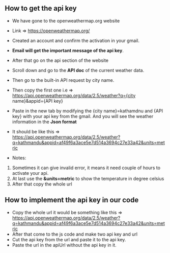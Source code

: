 ## How to get the api key
- We have gone to the openweathermap.org website
- Link => https://openweathermap.org/
- Created an account and confirm the activation in your gmail.
- <b>Email will get the important message of the api key</b>.
- After that go on the api section of the website
- Scroll down and go to the <b>API doc</b> of the current weather data.
- Then go to the built-in API request by city name.
- Then copy the first one i.e => https://api.openweathermap.org/data/2.5/weather?q={city name}&appid={API key}


- Paste in the new tab by modifying the {city name}=kathamdnu
and {API key} with your api key from the gmail. And you will see the weather information in the <b>Json format</b>
- It should be like this => https://api.openweathermap.org/data/2.5/weather?q=kathmandu&appid=af49f6a3ace5e7d514a3694c27e33a42&units=metric
- Notes:
 1. Sometimes it can give invalid error, it means it need couple of hours to activate your api.
 2. At last use the <b>&units=metric</b> to show the temperature in degree celsius
 3. After that copy the whole url

 ## How to implement the api key in our code
 - Copy the whole url it would be something like this => 
  https://api.openweathermap.org/data/2.5/weather?q=kathmandu&appid=af49f6a3ace5e7d514a3694c27e33a42&units=metric
  - After that come to the js code and make two api key and url
  - Cut the api key from the url and paste it to the api key.
  - Paste the url in the apiUrl without the api key in it.